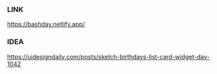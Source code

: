 ### LINK
https://bashday.netlify.app/

### IDEA
 https://uidesigndaily.com/posts/sketch-birthdays-list-card-widget-day-1042
